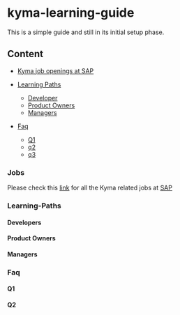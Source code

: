 # kyma-learning-guide
This is a simple guide and still in its initial setup phase.

## Content
- [Kyma job openings at SAP](#Jobs)

- [Learning Paths](#Learning-Paths.md)
  
  - [Developer](#developers)
  - [Product Owners](#productowners)
  - [Managers](#managers)

- [Faq](#faq)

  - [Q1](#q1)
  - [q2](#q2)
  - [q3](#q3)
  
  
  



### Jobs
Please check this [link](https://jobs.sap.com/search/?createNewAlert=false&q=%23kymaopensource&optionsFacetsDD_department=&optionsFacetsDD_customfield3=&optionsFacetsDD_country=&locationsearch=) for all the Kyma related jobs at [SAP](https://www.sap.com/about/careers.html)

### Learning-Paths

#### Developers

#### Product Owners

#### Managers

### Faq

#### Q1 

#### Q2
